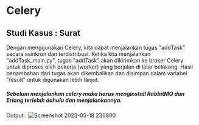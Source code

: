 # Celery
## Studi Kasus : Surat
Dengan menggunakan Celery, kita dapat menjalankan tugas "addTask" secara asinkron dan terdistribusi. Ketika kita menjalankan "addTask_main.py", tugas "addTask" akan dikirimkan ke broker Celery untuk diproses oleh pekerja (worker) yang berjalan di latar belakang. Hasil penambahan dari tugas akan dikembalikan dan disimpan dalam variabel "result" untuk digunakan lebih lanjut.

##### Sebelum menjalankan celery maka harus menginstall RabbitMQ dan Erlang terlebih dahulu dan menjalankannya. 

Output :
![Screenshot 2023-05-18 230800](https://github.com/Zianasti/SISTER_3B/assets/79962655/1aff2b7f-b6a8-4c22-b15c-e89e3316e166)
